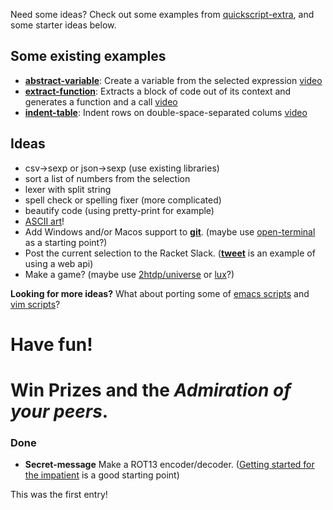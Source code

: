 Need some ideas? Check out some examples from [quickscript-extra](https://github.com/Metaxal/quickscript-extra), and some starter ideas below.

## Some existing examples

* **[abstract-variable](https://github.com/Metaxal/quickscript-extra/blob/master/scripts/abstract-variable.rkt)**: 
Create a variable from the selected expression [video](https://www.youtube.com/watch?v=qgjAZd4eBBY)
* **[extract-function](https://github.com/Metaxal/quickscript-extra/blob/master/scripts/extract-function.rkt)**: 
Extracts a block of code out of its context and generates a function and a call [video](https://www.youtube.com/watch?v=XinMxDLZ7Zw)
* **[indent-table](https://github.com/Metaxal/quickscript-extra/blob/master/scripts/indent-table.rkt)**: Indent rows on double-space-separated colums
  [video](https://www.youtube.com/watch?v=KJjVREsgnvA)

## Ideas 

* csv->sexp or json->sexp (use existing libraries)
* sort a list of numbers from the selection
* lexer with split string
* spell check or spelling fixer (more complicated)
* beautify code (using pretty-print for example)
* [ASCII art](https://en.wikipedia.org/wiki/ASCII_art)!
* Add Windows and/or Macos support to **[git](https://github.com/Metaxal/quickscript-extra/blob/master/scripts/git.rkt)**.
(maybe use [open-terminal](https://github.com/Metaxal/quickscript-extra/blob/master/scripts/open-terminal.rkt) as a starting point?) 
* Post the current selection to the Racket Slack.
(**[tweet](https://github.com/Metaxal/quickscript-extra/blob/master/scripts/tweet.rkt)** is an example of using a web api)
* Make a game? (maybe use [2htdp/universe](https://docs.racket-lang.org/teachpack/2htdpuniverse.html) or [lux](https://github.com/jeapostrophe/lux)?)

**Looking for more ideas?** What about porting some of [emacs scripts](https://github.com/emacs-tw/awesome-emacs) and [vim scripts](https://github.com/akrawchyk/awesome-vim)?

# Have fun!  

# Win Prizes and the *Admiration of your peers*.


### Done

* **Secret-message** Make a ROT13 encoder/decoder. ([Getting started for the impatient](https://docs.racket-lang.org/quickscript/#%28part._.Make_your_own_script__.First_simple_example%29) is a good starting point)

This was the first entry!
